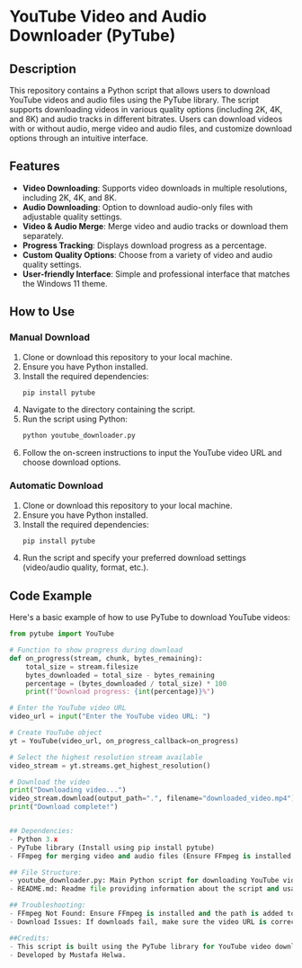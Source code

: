 # **YouTube Video and Audio Downloader (PyTube)**

## **Description**
This repository contains a Python script that allows users to download YouTube videos and audio files using the PyTube library. The script supports downloading videos in various quality options (including 2K, 4K, and 8K) and audio tracks in different bitrates. Users can download videos with or without audio, merge video and audio files, and customize download options through an intuitive interface.

## **Features**
- **Video Downloading**: Supports video downloads in multiple resolutions, including 2K, 4K, and 8K.
- **Audio Downloading**: Option to download audio-only files with adjustable quality settings.
- **Video & Audio Merge**: Merge video and audio tracks or download them separately.
- **Progress Tracking**: Displays download progress as a percentage.
- **Custom Quality Options**: Choose from a variety of video and audio quality settings.
- **User-friendly Interface**: Simple and professional interface that matches the Windows 11 theme.

## **How to Use**

### **Manual Download**
1. Clone or download this repository to your local machine.
2. Ensure you have Python installed.
3. Install the required dependencies:
    ```bash
    pip install pytube
    ```
4. Navigate to the directory containing the script.
5. Run the script using Python:
    ```bash
    python youtube_downloader.py
    ```
6. Follow the on-screen instructions to input the YouTube video URL and choose download options.

### **Automatic Download**
1. Clone or download this repository to your local machine.
2. Ensure you have Python installed.
3. Install the required dependencies:
    ```bash
    pip install pytube
    ```
4. Run the script and specify your preferred download settings (video/audio quality, format, etc.).

## **Code Example**
Here's a basic example of how to use PyTube to download YouTube videos:

```python
from pytube import YouTube

# Function to show progress during download
def on_progress(stream, chunk, bytes_remaining):
    total_size = stream.filesize
    bytes_downloaded = total_size - bytes_remaining
    percentage = (bytes_downloaded / total_size) * 100
    print(f"Download progress: {int(percentage)}%")

# Enter the YouTube video URL
video_url = input("Enter the YouTube video URL: ")

# Create YouTube object
yt = YouTube(video_url, on_progress_callback=on_progress)

# Select the highest resolution stream available
video_stream = yt.streams.get_highest_resolution()

# Download the video
print("Downloading video...")
video_stream.download(output_path=".", filename="downloaded_video.mp4")
print("Download complete!")


## Dependencies: 
- Python 3.x
- PyTube library (Install using pip install pytube)
- FFmpeg for merging video and audio files (Ensure FFmpeg is installed and added to your system path)

## File Structure: 
- youtube_downloader.py: Main Python script for downloading YouTube videos and audio.
- README.md: Readme file providing information about the script and usage instructions.

## Troubleshooting:
- FFmpeg Not Found: Ensure FFmpeg is installed and the path is added to your system’s environment variables.
- Download Issues: If downloads fail, make sure the video URL is correct and supported by PyTube.

##Credits:
- This script is built using the PyTube library for YouTube video downloads.
- Developed by Mustafa Helwa.
